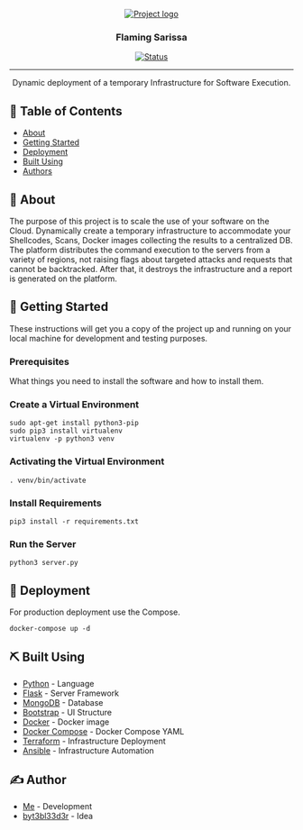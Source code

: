 <p align="center">
  <a href="" rel="noopener">
 <img src="https://turningpointsoftheancientworld.com/wp-content/uploads/2018/07/Phalanx1-672x372.png" alt="Project logo"></a>
</p>

<h3 align="center">Flaming Sarissa</h3>

<div align="center">

[![Status](https://img.shields.io/badge/status-active-success.svg)]()
</div>

---

<p align="center">Dynamic deployment of a temporary Infrastructure for Software Execution.
    <br> 
</p>

## 📝 Table of Contents

- [About](#about)
- [Getting Started](#getting_started)
- [Deployment](#deployment)
- [Built Using](#built_using)
- [Authors](#authors)

## 🧐 About <a name = "about"></a>

The purpose of this project is to scale the use of your software on the Cloud.
Dynamically create a temporary infrastructure to accommodate your Shellcodes, Scans, Docker images collecting the results to a centralized DB. The platform distributes the command execution to the servers from a variety of regions, not raising flags about targeted attacks and requests that cannot be backtracked. After that, it destroys the infrastructure and a report is generated on the platform.

## 🏁 Getting Started <a name = "getting_started"></a>

These instructions will get you a copy of the project up and running on your local machine for development and testing purposes.

### Prerequisites

What things you need to install the software and how to install them.

### Create a Virtual Environment
```
sudo apt-get install python3-pip
sudo pip3 install virtualenv 
virtualenv -p python3 venv 
```

### Activating the Virtual Environment
```
. venv/bin/activate
```

### Install Requirements
```
pip3 install -r requirements.txt
```

### Run the Server
```
python3 server.py
```

## 🚀 Deployment <a name = "deployment"></a>

For production deployment use the Compose.

```
docker-compose up -d
```

## ⛏️ Built Using <a name = "built_using"></a>

- [Python](https://www.python.org/download/releases/3.0/) - Language
- [Flask](https://flask.palletsprojects.com/en/1.1.x/) - Server Framework
- [MongoDB](https://www.mongodb.com/) - Database
- [Bootstrap](https://getbootstrap.com/docs/4.0/getting-started/introduction/) - UI Structure
- [Docker](https://www.docker.com/) - Docker image
- [Docker Compose](https://docs.docker.com/compose/) - Docker Compose YAML
- [Terraform](https://www.terraform.io/) - Infrastructure Deployment
- [Ansible](https://www.ansible.com/) - Infrastructure Automation
## ✍️ Author <a name = "authors"></a>

- [Me](https://github.com/GeorgePatsias) - Development
- [byt3bl33d3r](https://github.com/byt3bl33d3r/Red-Baron) - Idea


